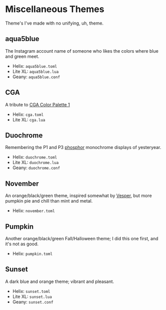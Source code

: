 # Miscellaneous Themes
Theme's I've made with no unifying, uh, theme.

## aqua5blue
The Instagram account name of someone who likes the colors where blue and
green meet.

  * Helix: `aqua5blue.toml`
  * Lite XL: `aqua5blue.lua`
  * Geany: `aqua5blue.conf`

## CGA
A tribute to [CGA Color Palette
1](https://en.wikipedia.org/wiki/Color_Graphics_Adapter#320%C3%97200)

  * Helix: `cga.toml`
  * Lite XL: `cga.lua`

## Duochrome
Remembering the P1 and P3
[phosphor](https://en.wikipedia.org/wiki/Phosphor#Standard_phosphor_types)
monochrome displays of yesteryear.

  * Helix: `duochrome.toml`
  * Lite XL: `duochrome.lua`
  * Geany: `duochrome.conf`

## November
An orange/black/green theme, inspired somewhat by
[Vesper](https://github.com/raunofreiberg/vesper), but more pumpkin pie
and chill than mint and metal.

  * Helix: `november.toml`

## Pumpkin
Another orange/black/green Fall/Halloween theme; I did this one first, and
it's not as good.

  * Helix: `pumpkin.toml`

## Sunset
A dark blue and orange theme; vibrant and pleasant.

  * Helix: `sunset.toml`
  * Lite XL: `sunset.lua`
  * Geany: `sunset.conf`
